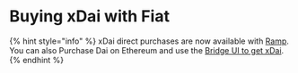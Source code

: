 # Buying xDai with Fiat

{% hint style="info" %}
xDai direct purchases are now available with [Ramp](ramp-network.md). You can also Purchase Dai on Ethereum and use the [Bridge UI to get xDai](../converting-xdai-via-bridge/).
{% endhint %}

